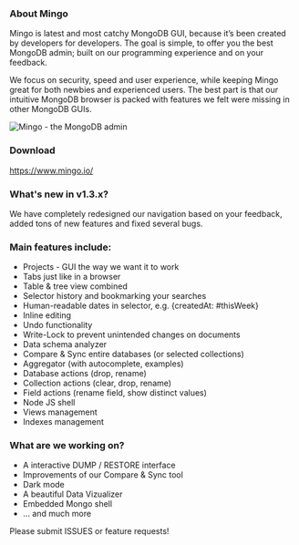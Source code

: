 ### About Mingo

Mingo is latest and most catchy MongoDB GUI, because it’s been created by developers for developers. The goal is simple, to offer you the best MongoDB admin; built on our programming experience and on your feedback. 

We focus on security, speed and user experience, while keeping Mingo great for both newbies and experienced users. The best part is that our intuitive MongoDB browser is packed with features we felt were missing in other MongoDB GUIs.

![Mingo - the MongoDB admin](https://mingo.io/_nuxt/img/6f4053e.png)

### Download
https://www.mingo.io/

### What's new in v1.3.x?
We have completely redesigned our navigation based on your feedback, added tons of new features and fixed several bugs. 

### Main features include: 
- Projects - GUI the way we want it to work
- Tabs just like in a browser
- Table & tree view combined
- Selector history and bookmarking your searches
- Human-readable dates in selector, e.g. {createdAt: #thisWeek}
- Inline editing
- Undo functionality
- Write-Lock to prevent unintended changes on documents
- Data schema analyzer
- Compare & Sync entire databases (or selected collections)
- Aggregator (with autocomplete, examples)
- Database actions (drop, rename)
- Collection actions (clear, drop, rename)
- Field actions (rename field, show distinct values)
- Node JS shell
- Views management
- Indexes management

### What are we working on?
- A interactive DUMP / RESTORE interface
- Improvements of our Compare & Sync tool
- Dark mode
- A beautiful Data Vizualizer
- Embedded Mongo shell
- ... and much more


Please submit ISSUES or feature requests!
